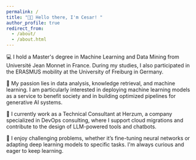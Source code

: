 ```yaml
---
permalink: /
title: "👋🏼 Hello there, I'm Cesar! "
author_profile: true
redirect_from: 
  - /about/
  - /about.html
---
```



💻 I hold a Master's degree in Machine Learning and Data Mining from Université Jean Monnet in France. During my studies, I also participated in the ERASMUS mobility at the University of Freiburg in Germany.

🧠 My passion lies in data analysis, knowledge retrieval, and machine learning. I am particularly interested in deploying machine learning models as a service to benefit society and in building optimized pipelines for generative AI systems.

🔧 I currently work as a Technical Consultant at Herzum, a company specialized in DevOps consulting, where I support cloud migrations and contribute to the design of LLM-powered tools and chatbots.

🚀 I enjoy challenging problems, whether it’s fine-tuning neural networks or adapting deep learning models to specific tasks. I'm always curious and eager to keep learning.
